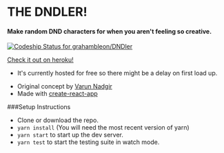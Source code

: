 # THE DNDLER!

#### Make random DND characters for when you aren't feeling so creative.
[![Codeship Status for grahambleon/DNDler](https://app.codeship.com/projects/49e82530-3286-0137-a233-12636fed10ce/status?branch=master)](https://app.codeship.com/projects/332191)

[Check it out on heroku!](https://dndler.herokuapp.com/)
- It's currently hosted for free so there might be a delay on first load up.

* Original concept by [Varun Nadgir](https://github.com/vanadgir)
* Made with [create-react-app](https://github.com/facebook/create-react-app)


###Setup Instructions

* Clone or download the repo.
* `yarn install` (You will need the most recent version of yarn)
* `yarn start` to start up the dev server.
* `yarn test` to start the testing suite in watch mode.
